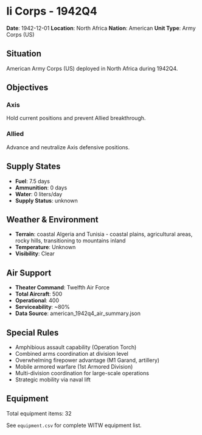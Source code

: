 # Ii Corps - 1942Q4

**Date**: 1942-12-01
**Location**: North Africa
**Nation**: American
**Unit Type**: Army Corps (US)

## Situation

American Army Corps (US) deployed in North Africa during 1942Q4.

## Objectives

### Axis
Hold current positions and prevent Allied breakthrough.

### Allied
Advance and neutralize Axis defensive positions.

## Supply States

- **Fuel**: 7.5 days
- **Ammunition**: 0 days
- **Water**: 0 liters/day
- **Supply Status**: unknown

## Weather & Environment

- **Terrain**: coastal Algeria and Tunisia - coastal plains, agricultural areas, rocky hills, transitioning to mountains inland
- **Temperature**: Unknown
- **Visibility**: Clear

## Air Support

- **Theater Command**: Twelfth Air Force
- **Total Aircraft**: 500
- **Operational**: 400
- **Serviceability**: ~80%
- **Data Source**: american_1942q4_air_summary.json

## Special Rules

- Amphibious assault capability (Operation Torch)
- Combined arms coordination at division level
- Overwhelming firepower advantage (M1 Garand, artillery)
- Mobile armored warfare (1st Armored Division)
- Multi-division coordination for large-scale operations
- Strategic mobility via naval lift

## Equipment

Total equipment items: 32

See `equipment.csv` for complete WITW equipment list.
